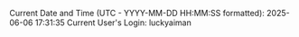 Current Date and Time (UTC - YYYY-MM-DD HH:MM:SS formatted): 2025-06-06 17:31:35
Current User's Login: luckyaiman
